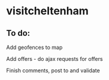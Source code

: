 visitcheltenham
======

To do:
----------

Add geofences to map

Add offers - do ajax requests for offers

Finish comments, post to and validate

